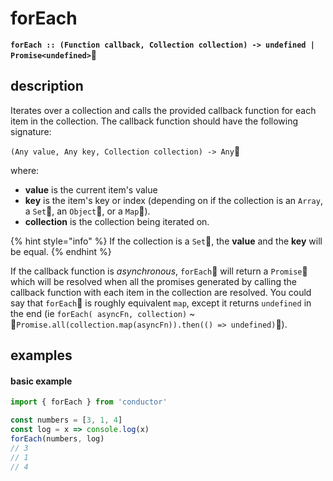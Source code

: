 # forEach

**`forEach :: (Function callback, Collection collection) -> undefined | Promise<undefined>`**

## description

Iterates over a collection and calls the provided callback function for each item in the collection. The callback function should have the following signature:

`(Any value, Any key, Collection collection) -> Any`

where: 

* **value** is the current item's value
* **key** is the item's key or index \(depending on if the collection is an `Array`, a `Set`, an `Object`, or a `Map`\).
* **collection** is the collection being iterated on.

{% hint style="info" %}
If the collection is a `Set`, the **value** and the **key** will be equal.
{% endhint %}

If the callback function is _asynchronous_, `forEach` will return a `Promise` which will be resolved when all the promises generated by calling the callback function with each item in the collection are resolved. You could say that `forEach` is roughly equivalent `map`, except it returns `undefined` in the end \(ie `forEach( asyncFn, collection)` ~ `Promise.all(collection.map(asyncFn)).then(() => undefined)`\).

##  examples

#### basic example

```javascript
import { forEach } from 'conductor'

const numbers = [3, 1, 4]
const log = x => console.log(x)
forEach(numbers, log)
// 3
// 1
// 4
```

